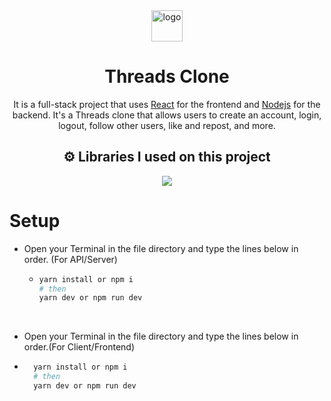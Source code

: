 <div align="center">

<img src="https://upload.wikimedia.org/wikipedia/commons/0/01/Threads_%28app%29.svg" alt="logo" width="50" height="auto" />
  
# Threads Clone
 It is a full-stack project that uses [React](https://react.dev/) for the frontend and [Nodejs](https://www.nodejs.org/) for the backend. It's a Threads clone that allows users to create an account, login, logout, follow other users, like and repost, and more.

## ⚙️ Libraries I used on this project
   
<img src="https://skillicons.dev/icons?i=express,nodejs,typescript,javascript,react,mongodb,tailwind&theme=dark" />
</div>
 
# Setup
- Open your Terminal in the file directory and type the lines below in order.
(For API/Server)
  - ```bash
    yarn install or npm i
    # then
    yarn dev or npm run dev
    ```
<br />

- Open your Terminal in the file directory and type the lines below in order.(For Client/Frontend)

- ```bash
    yarn install or npm i
    # then
    yarn dev or npm run dev
    ```

<br />
